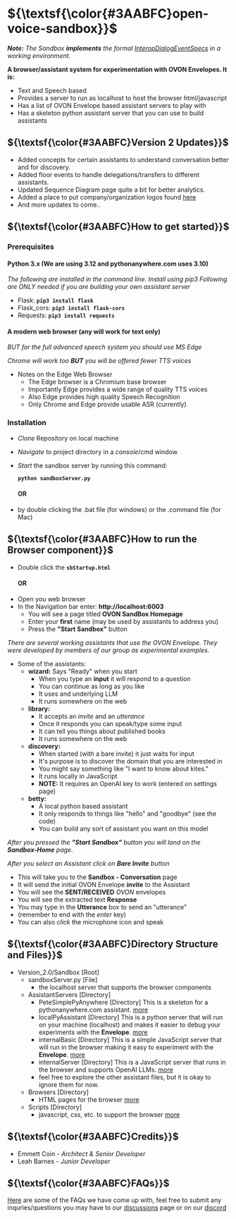 #  ${\textsf{\color{#3AABFC}open-voice-sandbox}}$ 
*__Note:__ The Sandbox __implements__ the formal [InteropDialogEventSpecs](https://github.com/open-voice-interoperability/docs/tree/main/specifications) in a working environment.*

__A browser/assistant system for experimentation with OVON Envelopes. It is:__
* Text and Speech based
* Provides a server to run as localhost to host the browser html/javascript
* Has a list of OVON Envelope based assistant servers to play with
* Has a skeleton python assistant server that you can use to build assistants

## ${\textsf{\color{#3AABFC}Version 2 Updates}}$
* Added concepts for certain assistants to understand conversation better and for discovery.
* Added floor events to handle delegations/transfers to different assistants.
* Updated Sequence Diagram page quite a bit for better analytics. 
* Added a place to put company/organization logos found [here](https://github.com/open-voice-interoperability/open-voice-sandbox/blob/main/Version_2.0/Sandbox/Media/img/yourLogo)
* And more updates to come..

## ${\textsf{\color{#3AABFC}How to get started}}$

### Prerequisites

#### Python 3.x (We are using 3.12 and pythonanywhere.com uses 3.10)

*The following are installed in the command line. Install using pip3*
*Following are ONLY needed if you are building your own assistant server*

* Flask: **`pip3 install flask`**
* Flask_cors: **`pip3 install flask-cors`**
* Requests: **`pip3 install requests`**

#### A modern web browser (any will work for text only)
*BUT for the full advanced speech system you should use MS Edge*

*Chrome will work too __BUT__ you will be offered fewer TTS voices*

* Notes on the Edge Web Browser
	* The Edge browser is a Chromium base browser
	* Importantly Edge provides a wide range of quality TTS voices
	* Also Edge provides high quality Speech Recognition
	* Only Chrome and Edge provide usable ASR (currently)

### Installation
*  _Clone_ Repository on local machine
*  _Navigate_ to project directory in a _console_/cmd window
*  _Start_ the sandbox server by running this command:
	
	**`python sandboxServer.py`** 
	#### OR 
* by double clicking the .bat file (for windows) or the .command file (for Mac)

## ${\textsf{\color{#3AABFC}How to run the Browser component}}$
* Double click the **`sbStartup.html`**
	#### OR
* Open you web browser
* In the Navigation bar enter: __http://localhost:6003__
	* You will see a page titled __OVON SandBox Homepage__
	* Enter your __first__ name (may be used by assistants to address you)
	* Press the __"Start Sandbox"__ button

*There are several working assistants that use the OVON Envelope. They were developed by members of our group as experimental examples.*
* Some of the assistants:
	* __wizard:__ Says "Ready" when you start
		* When you type an __input__ it will respond to a question
		* You can continue as long as you like
		* It uses and underlying LLM
		* It runs somewhere on the web
	* __library:__
		* It accepts an _invite_ and an _utterance_
		* Once it responds you can speak/type some input
		* It can tell you things about published books
		* It runs somewhere on the web
	* __discovery:__
		* When started (with a bare invite) it just waits for input
		* It's purpose is to discover the domain that you are interested in
		* You might say something like "I want to know about kites."
		* It runs locally in JavaScript
        * __NOTE:__ It requires an OpenAI key to work (entered on settings page)
	* __betty:__
		* A local python based assistant
		* It only responds to things like "hello" and "goodbye" (see the code)
		* You can build any sort of assistant you want on this model

*After you pressed the __"Start Sandbox"__ button you will land on the __Sandbox-Home__ page.*

*After you select an Assistant _click_ on __Bare Invite__ button*

* This will take you to the __Sandbox - Conversation__ page
* It will send the initial OVON Envelope __invite__ to the Assistant
* You will see the __SENT/RECEIVED__ *OVON* envelopes
* You will see the extracted text __Response__
* You may type in the __Utterance__ box to send an "utterance"
* (remember to end with the *enter* key)
* You can also *click* the microphone icon and speak

## ${\textsf{\color{#3AABFC}Directory Structure and Files}}$



* Version_2.0/Sandbox [Root]
	* sandboxServer.py [File]
		* the localhost server that supports the browser components
	* AssistantServers [Directory]
		* PeteSimplePyAnywhere [Directory] This is a skeleton for a pythonanywhere.com assistant. [more](https://github.com/open-voice-interoperability/open-voice-sandbox/blob/main/Version_2.0/Sandbox/AssistantServers/PeteSimplePyAnywhere/pyAnywhere.md)
		* localPyAssistant [Directory]
		This is a python server that will run on your machine (localhost) and makes it easier to debug your experiments with the __Envelope__. [more](https://github.com/open-voice-interoperability/open-voice-sandbox/blob/main/Version_2.0/Sandbox/AssistantServers/localPyAssistant/localPyAssistant.md)
		* internalBasic [Directory]
		This is a simple JavaScript server that will run in the browser making it easy to experiment with the __Envelope__. [more](https://github.com/open-voice-interoperability/open-voice-sandbox/blob/main/Version_2.0/Sandbox/AssistantServers/InternalBasic/InternalBasic.md)
		* internalServer [Directory]
		This is a JavaScript server that runs in the browser and supports OpenAI LLMs. [more](https://github.com/open-voice-interoperability/open-voice-sandbox/blob/main/Version_2.0/Sandbox/AssistantServers/InternalServer/internalServer.md)
		* feel free to explore the other assistant files, but it is okay to ignore them for now.
	* Browsers [Directory]
		* HTML pages for the browser [more](https://github.com/open-voice-interoperability/open-voice-sandbox/blob/main/Version_2.0/Sandbox/Browsers/sbBrowsers.md)
	* Scripts [Directory]
		* javascript, css, etc. to support the browser [more](https://github.com/open-voice-interoperability/open-voice-sandbox/blob/main/Version_2.0/Sandbox/Scripts/scripts.md)

## ${\textsf{\color{#3AABFC}Credits}}$
* Emmett Coin - _Architect & Senior Developer_
* Leah Barnes - _Junior Developer_

## ${\textsf{\color{#3AABFC}FAQs}}$
[Here](https://github.com/open-voice-interoperability/open-voice-sandbox/blob/main/Version_2.0/Sandbox/FAQs/generalFAQs.md) are some of the FAQs we have come up with, feel free to submit any inquries/questions you may have to our [discussions](https://github.com/open-voice-interoperability/open-voice-sandbox/discussions) page or on our [discord](https://discord.gg/xt3ynbDE)